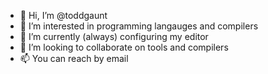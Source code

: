 - 👋 Hi, I’m @toddgaunt
- 👀 I’m interested in programming langauges and compilers
- 🌱 I’m currently (always) configuring my editor
- 💞️ I’m looking to collaborate on tools and compilers
- 📫 You can reach by email
